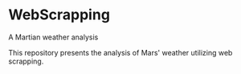# WebScrapping
A Martian weather analysis

This repository presents the analysis of Mars' weather utilizing web scrapping.
